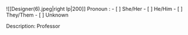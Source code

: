 ![[Designer(6).jpeg|right lp|200]]
Pronoun : - [ ] She/Her - [ ] He/Him - [ ] They/Them  - [ ] Unknown

Description: Professor